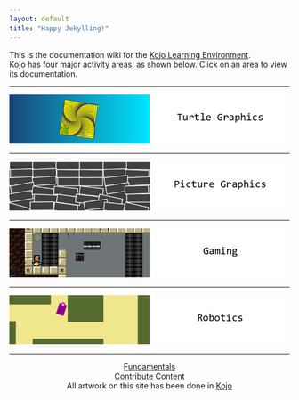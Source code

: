 ```yaml
---
layout: default
title: "Happy Jekylling!"
---
```

This is the documentation wiki for the [Kojo Learning Environment](http://www.kogics.net/kojo).  
Kojo has four major activity areas, as shown below. Click on an area to view its documentation.
* * *
[<img src="turtle-graphics.png">](turtle-index.html)
* * * 
[<img src="picture-graphics.png">](picture-index.html)
* * * 
[<img src="gaming.png">](gaming-index.html)
* * * 
[<img src="robotics.png">](robotics-index.html)
* * *
<div style="text-align:center">
  <a href="foundations-index.html">Fundamentals</a> <br/>
  <a href="contribute.html">Contribute Content</a> <br/>
  All artwork on this site has been done in <a href="http://www.kogics.net/kojo">Kojo</a>
</div>
